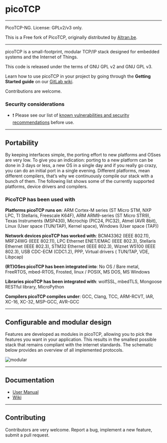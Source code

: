# picoTCP

---------------

PicoTCP-NG. License: GPLv2/v3 only.

This is a Free fork of PicoTCP, originally distributed by
[Altran.be](http://picotcp.altran.be).

---------------

picoTCP is a small-footprint, modular TCP/IP stack designed for embedded systems and the Internet of Things.

This code is released under the terms of GNU GPL v2 and GNU GPL v3.

Learn how to use picoTCP in your project by going through the **Getting Started guide** on our [GitLab wiki](https://gitlab.com/picotcp/picotcp/wikis).

Contributions are welcome.


### Security considerations

-  ❗ Please see our list of [known vulnerabilities and security recommendations](docs/security.md) before use.

---------------

## Portability

By keeping interfaces simple, the porting effort to new platforms and OSses are very low. To give you an indication: porting to a new platform can be done in 3 days or less, a new OS in a single day and if you really go crazy, you can do an initial port in a single evening. Different platforms, mean different compilers, that’s why we continuously compile our stack with a bunch of them. The following list shows some of the currently supported platforms, device drivers and compilers.

###  PicoTCP has been used with

**Platforms picoTCP runs on**:
ARM Cortex-M series (ST Micro STM, NXP LPC, TI Stellaris, Freescale K64F),
ARM ARM9-series (ST Micro STR9),
Texas Instruments (MSP430),
Microchip (PIC24, PIC32),
Atmel (AVR 8bit),
Linux (User space (TUN/TAP), Kernel space),
Windows (User space (TAP))

**Network devices picoTCP has worked with**:
BCM43362 (IEEE 802.11), MRF24WG (IEEE 802.11), LPC Ethernet ENET/EMAC (IEEE 802.3), Stellaris Ethernet (IEEE 802.3), STM32 Ethernet (IEEE 802.3), Wiznet W5100 (IEEE 802.3), USB CDC-ECM (CDC1.2), PPP, Virtual drivers ( TUN/TAP, VDE, Libpcap)

**(RT)OSes picoTCP has been integrated into**:
No OS / Bare metal, FreeRTOS, mbed-RTOS, Frosted, linux / POSIX, MS DOS, MS Windows

**Libraries picoTCP has been integrated with**:
wolfSSL, mbedTLS, Mongoose RESTful library, MicroPython

**Compilers picoTCP compiles under**:
GCC, Clang, TCC, ARM-RCVT, IAR, XC-16, XC-32, MSP-GCC, AVR-GCC

---------------

## Configurable and modular design

Features are developed as modules in picoTCP, allowing you to pick the features you want in your application. This results in the smallest possible stack that remains compliant with the internet standards. The schematic below provides an overview of all implemented protocols.

![modular](https://s1.postimg.org/139xbnv7lb/image.png)

---------------

## Documentation

- [User Manual](docs/user_manual)
- [Wiki](https://github.com/virtualsquare/picotcp/wiki)


---------------

## Contributing

Contributors are very welcome. Report a bug, implement a new feature, submit a pull request.


